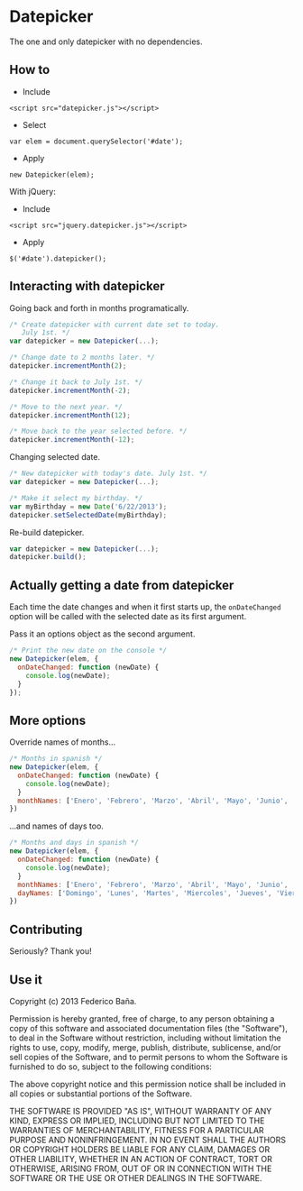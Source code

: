Datepicker
==========

The one and only datepicker with no dependencies.

How to
----------
* Include
```
<script src="datepicker.js"></script>
```
* Select
```
var elem = document.querySelector('#date');
```
* Apply
```
new Datepicker(elem);
```

With jQuery:

* Include
```
<script src="jquery.datepicker.js"></script>
```
* Apply
```
$('#date').datepicker();
```

Interacting with datepicker
----------

Going back and forth in months programatically.

```javascript
/* Create datepicker with current date set to today.
   July 1st. */
var datepicker = new Datepicker(...);

/* Change date to 2 months later. */
datepicker.incrementMonth(2);

/* Change it back to July 1st. */
datepicker.incrementMonth(-2);

/* Move to the next year. */
datepicker.incrementMonth(12);

/* Move back to the year selected before. */
datepicker.incrementMonth(-12);
```

Changing selected date.

```javascript
/* New datepicker with today's date. July 1st. */
var datepicker = new Datepicker(...);

/* Make it select my birthday. */
var myBirthday = new Date('6/22/2013');
datepicker.setSelectedDate(myBirthday);
```

Re-build datepicker.

```javascript
var datepicker = new Datepicker(...);
datepicker.build();
```

Actually getting a date from datepicker
----------

Each time the date changes and when it first starts up, the `onDateChanged` option will be called with the selected date as its first argument.

Pass it an options object as the second argument.

```javascript
/* Print the new date on the console */
new Datepicker(elem, {
  onDateChanged: function (newDate) {
    console.log(newDate);
  }
});
```

More options
----------

Override names of months...

```javascript
/* Months in spanish */
new Datepicker(elem, {
  onDateChanged: function (newDate) {
    console.log(newDate);
  }
  monthNames: ['Enero', 'Febrero', 'Marzo', 'Abril', 'Mayo', 'Junio', 'Julio', 'Agosto', 'Setiembre', 'Octubre', 'Noviembre', 'Diciembre']
})
```

...and names of days too.

```javascript
/* Months and days in spanish */
new Datepicker(elem, {
  onDateChanged: function (newDate) {
    console.log(newDate);
  }
  monthNames: ['Enero', 'Febrero', 'Marzo', 'Abril', 'Mayo', 'Junio', 'Julio', 'Agosto', 'Setiembre', 'Octubre', 'Noviembre', 'Diciembre'],
  dayNames: ['Domingo', 'Lunes', 'Martes', 'Miercoles', 'Jueves', 'Viernes', 'Sabado']
})
```

Contributing
-----------

Seriously? Thank you!

Use it
-----------
Copyright (c) 2013 Federico Baña.

Permission is hereby granted, free of charge, to any person obtaining a copy
of this software and associated documentation files (the "Software"), to deal
in the Software without restriction, including without limitation the rights
to use, copy, modify, merge, publish, distribute, sublicense, and/or sell
copies of the Software, and to permit persons to whom the Software is
furnished to do so, subject to the following conditions:

The above copyright notice and this permission notice shall be included in
all copies or substantial portions of the Software.

THE SOFTWARE IS PROVIDED "AS IS", WITHOUT WARRANTY OF ANY KIND, EXPRESS OR
IMPLIED, INCLUDING BUT NOT LIMITED TO THE WARRANTIES OF MERCHANTABILITY,
FITNESS FOR A PARTICULAR PURPOSE AND NONINFRINGEMENT. IN NO EVENT SHALL THE
AUTHORS OR COPYRIGHT HOLDERS BE LIABLE FOR ANY CLAIM, DAMAGES OR OTHER
LIABILITY, WHETHER IN AN ACTION OF CONTRACT, TORT OR OTHERWISE, ARISING FROM,
OUT OF OR IN CONNECTION WITH THE SOFTWARE OR THE USE OR OTHER DEALINGS IN
THE SOFTWARE.
